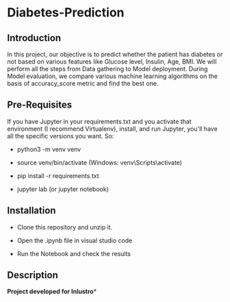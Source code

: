 # Diabetes-Prediction
## Introduction
In this project, our objective is to predict whether the patient has diabetes or not based on various features like Glucose level, Insulin, Age, BMI. We will perform all the steps from Data gathering to Model deployment. During Model evaluation, we compare various machine learning algorithms on the basis of accuracy_score metric and find the best one.

## Pre-Requisites
If you have Jupyter in your requirements.txt and you activate that environment (I recommend Virtualenv), install, and run Jupyter, you'll have all the specific versions you want. So:

- python3 -m venv venv

- source venv/bin/activate (Windows: venv\Scripts\activate)

- pip install -r requirements.txt

- jupyter lab (or jupyter notebook)

## Installation
- Clone this repository and unzip it.
  
- Open the .ipynb file in visual studio code

- Run the Notebook and check the results

## Description
**Project developed for Inlustro***
